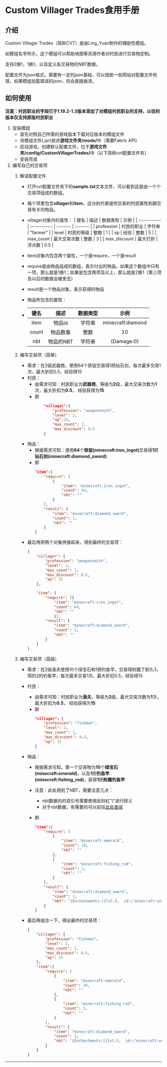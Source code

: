 # Custom Villager Trades食用手册

## 介绍
Custom Villager Trades（简称CVT）是由Ling_Yuan制作的辅助性模组。

如模组名字所示，这个模组可以帮助地图等资源作者对村民进行交易物定制。

支持2换1，1换1，以及定义各交易物的NBT数据。

配置文件为json格式，需要有一定的json基础，可以借助一些网站对配置文件检错，如果模组加载错误的json，将会直接崩溃。

## 如何使用

**注意：村民职业的字段已于1.19.2-1.3版本添加了对模组村民职业的支持，以往的版本仅支持原版村民职业**

1. 安装模组
    - 首先对照自己所需的游戏版本下载对应版本的模组文件
    - 将模组文件(.jar)放进<b>游戏文件夹/mods/</b>中（需要Fabric API）
    - 启动游戏，创建默认配置文件，位于<b>游戏文件夹/config/CustomVillagerTrades/</b>中（以下简称cvt配置文件夹）
    - 安装完成
2. 编写自己的交易项
    1. 解读配置文件
        - 打开cvt配置文件夹下的<b>sample.txt</b>文本文件，可以看到这是由一个个交易项组成的数组。
        - 每个项里包含<b>villager</b>和<b>item</b>，这分别代表提供交易的村民属性和跟交易有关的物品。

        - villager对象内的属性：
          |     键名      |     描述     | 数据类型 |   示例   |
          | :----------: | :----------: | :------: | :------: |
          |  profession  |  村民的职业   |  字符串  | "farmer" |
          |    level     |  村民的等级   |   整数   |    1     |
          |      xp      |     经验     |   整数   |    5     |
          |  max_count   | 最大交易次数  |   整数   |    3     |
          | max_discount |   最大打折   |  浮点数  |   0.5    |
        
        - item对象内包含两个属性，一个是require，一个是result

        - require是由物品组成的数组，表示付出的物品。如果这个数组中只有一项，那么就是1换1；如果是包含两项及以上，那么就是2换1（第三项及以后的数据会被舍去）
        - result是一个物品对象，表示获得的物品
        - 物品所包含的属性：
        -   | 键名  |   描述   | 数据类型 |       示例        |
            | :---: | :------: | :------: | :---------------: |
            | item  |  物品id  |  字符串  | minecraft:diamond |
            | count | 物品数量 |   整数   |        10         |
            | nbt   | 物品的NBT | 字符串 |     {Damage:0}     |

    2. 编写交易项（简单）
        - 需求：在2级武器商，使用64个铁锭交易得1把钻石剑，每次最多交易1次，最大折扣0.5，经验得15
        - 村民：
            - 由需求可知：村民职业为<b>武器商</b>，等级为<b>2</b>级，最大交易次数为<b>1</b>次，最大折扣为<b>0.5</b>， 经验获得为<b>15</b>
            - 即
                ```json
                    "villager":{
                        "profession": "weaponsmith",
                        "level": 2,
                        "xp":15,
                        "max_count": 1,
                        "max_discount": 0.5
                    }
                ```
        - 物品：
            - 根据需求可知：使用<b>64</b>个<b>铁锭(minecraft:iron_ingot)</b>交易得<b>1</b>把<b>钻石剑(minecraft:diamond_sword)</b>
            - 即
                ```json
                "item":{
                    "require": [
                        {
                            "item": "minecraft:iron_ingot",
                            "count": 64,
                            "nbt": ""
                        }
                    ],
                    "result": {
                        "item": "minecraft:diamond_sword",
                        "count": 1,
                        "nbt": ""
                    }
                }
                ```
        - 最后再把两个对象拼接起来，得到最终的交易项：
            ```json
            {
                "villager": {
                    "profession": "weaponsmith",
                    "level": 2,
                    "max_count": 1,
                    "max_discount": 0.5,
                    "xp": 15
                },

                "item": {
                    "require": [{
                        "item": "minecraft:iron_ingot",
                        "count": 64,
                        "nbt": ""
                        }],
                    "result": {
                        "item": "minecraft:diamond_sword",
                        "count": 1,
                        "nbt": ""
                    }
                }
            }
            ```

    3. 编写交易项（高级）
        - 需求：在2级渔夫使用10个绿宝石和1把钓鱼竿，交易得附魔了耐久3，饵钓2的钓鱼竿，每次最多交易1次，最大折扣0.5，经验得15

        - 村民：
            - 由需求可知：村民职业为<b>渔夫</b>，等级为<b>2</b>级，最大交易次数为<b>1</b>次，最大折扣为<b>0.5</b>， 经验获得为<b>15</b>
            - 即                 
                ```json
                "villager": {
                    "profession": "fishman",
                    "level": 2,
                    "max_count": 1,
                    "max_discount": 0.5,
                    "xp": 15
                }
                ```
        - 物品：
            - 根据需求可知，第一个交易物为<b>10</b>个<b>绿宝石(minecraft:emerald)</b>，以及<b>1</b>把<b>钓鱼竿(minecraft:fishing_rod)</b>，获得<b>1</b>把<b>附魔钓鱼竿</b>
            
            - 注意：此处用到了NBT，需要注意几点：
                - nbt数据内的双引号需要使用反斜杠"\\"进行转义
                - 对于nbt数据，有需要的可以前往[此处查阅](https://minecraft.fandom.com/zh/wiki/%E6%95%99%E7%A8%8B/NBT%E5%91%BD%E4%BB%A4%E6%A0%87%E7%AD%BE)

            - 即
                ```json
                "item":{
                    "require": [
                        {
                            "item": "minecraft:emerald",
                            "count": 10,
                            "nbt": ""
                        },
                        {
                            "item": "minecraft:fishing_rod",
                            "count": 1,
                            "nbt": ""
                        }
                    ],
                    "result": {
                        "item": "minecraft:diamond_sword",
                        "count": 1,
                        "nbt": "{Enchantments:[{lvl:3,  id:\"minecraft:unbreaking\"},{lvl:2, id:\"minecraft:lure\"}]}"
                    }
                }
                ```
        - 最后再组合一下，得出最终的交易项：
            ```json
            {
                "villager": {
                    "profession": "fishman",
                    "level": 2,
                    "max_count": 1,
                    "max_discount": 0.5,
                    "xp": 15
                },
                "item":{
                    "require": [
                        {
                            "item": "minecraft:emerald",
                            "count": 10,
                            "nbt": ""
                        },
                        {
                            "item": "minecraft:fishing_rod",
                            "count": 1,
                            "nbt": ""
                        }
                    ],
                    "result": {
                        "item": "minecraft:diamond_sword",
                        "count": 1,
                        "nbt": "{Enchantments:[{lvl:3,  id:\"minecraft:unbreaking\"},{lvl:2, id:\"minecraft:lure\"}]}"
                    }
                }
            }
            ```
---



